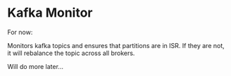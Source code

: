 # Kafka Monitor

For now:

Monitors kafka topics and ensures that partitions are in ISR. If they are not, it will rebalance the topic across all brokers.

Will do more later...
